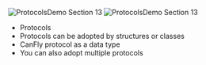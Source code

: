 ![ProtocolsDemo Section 13](Documentation/SS-1.gif)
![ProtocolsDemo Section 13](Documentation/SS-2.gif)

- Protocols
- Protocols can be adopted by structures or classes
- CanFly protocol as a data type
- You can also adopt multiple protocols
